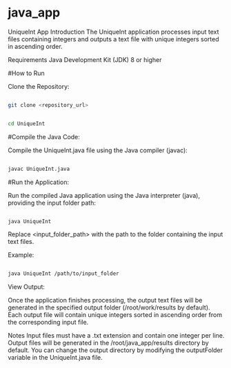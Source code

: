 # java_app
UniqueInt App
Introduction
The UniqueInt application processes input text files containing integers and outputs a text file with unique integers sorted in ascending order.

Requirements
Java Development Kit (JDK) 8 or higher

#How to Run

Clone the Repository:

```bash

git clone <repository_url>

```

```bash

cd UniqueInt

```

#Compile the Java Code:

Compile the UniqueInt.java file using the Java compiler (javac):

```bash

javac UniqueInt.java

```

#Run the Application:

Run the compiled Java application using the Java interpreter (java), providing the input folder path:

```bash

java UniqueInt

```

Replace <input_folder_path> with the path to the folder containing the input text files.

Example:

```bash

java UniqueInt /path/to/input_folder

```

View Output:

Once the application finishes processing, the output text files will be generated in the specified output folder (/root/work/results by default). Each output file will contain unique integers sorted in ascending order from the corresponding input file.

Notes
Input files must have a .txt extension and contain one integer per line.
Output files will be generated in the /root/java_app/results directory by default. You can change the output directory by modifying the outputFolder variable in the UniqueInt.java file.
